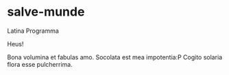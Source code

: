 # salve-munde
Latina Programma

Heus!

Bona volumina et fabulas amo. Socolata est mea impotentia:P
Cogito solaria flora esse pulcherrima.
